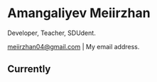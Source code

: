 # Amangaliyev Meiirzhan
Developer, Teacher, SDUdent.

meiirzhan04@gmail.com | My email address.

## Currently
